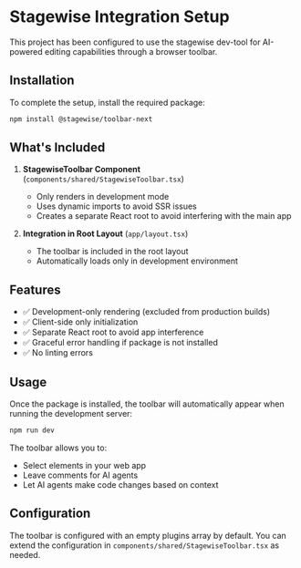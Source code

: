 # Stagewise Integration Setup

This project has been configured to use the stagewise dev-tool for AI-powered editing capabilities through a browser toolbar.

## Installation

To complete the setup, install the required package:

```bash
npm install @stagewise/toolbar-next
```

## What's Included

1. **StagewiseToolbar Component** (`components/shared/StagewiseToolbar.tsx`)

   - Only renders in development mode
   - Uses dynamic imports to avoid SSR issues
   - Creates a separate React root to avoid interfering with the main app

2. **Integration in Root Layout** (`app/layout.tsx`)
   - The toolbar is included in the root layout
   - Automatically loads only in development environment

## Features

- ✅ Development-only rendering (excluded from production builds)
- ✅ Client-side only initialization
- ✅ Separate React root to avoid app interference
- ✅ Graceful error handling if package is not installed
- ✅ No linting errors

## Usage

Once the package is installed, the toolbar will automatically appear when running the development server:

```bash
npm run dev
```

The toolbar allows you to:

- Select elements in your web app
- Leave comments for AI agents
- Let AI agents make code changes based on context

## Configuration

The toolbar is configured with an empty plugins array by default. You can extend the configuration in `components/shared/StagewiseToolbar.tsx` as needed.
